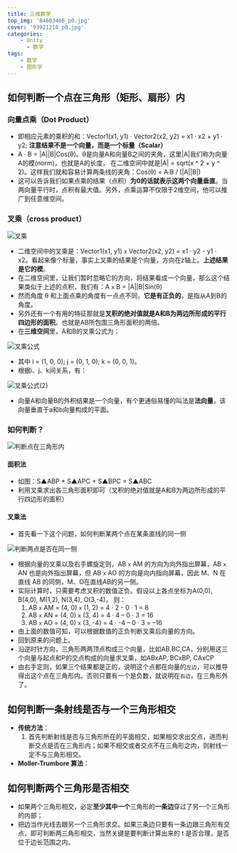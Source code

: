 ```yaml
---
title: 三维数学
top_img: '84603466_p0.jpg'
cover: '93921218_p0.jpg'
categories: 
    - Unity
      - 数学
tags: 
    - 数学
    - 图形学
---
```


## 如何判断一个点在三角形（矩形、扇形）内

### 向量点乘（Dot Product）

* 即相应元素的乘积的和：Vector1(x1, y1) · Vector2(x2, y2) = x1 · x2 + y1 · y2; **注意结果不是一个向量，而是一个标量（Scalar）**
* A · B = |A||B|Cos(θ)。θ是向量A和向量B之间的夹角，这里|A|我们称为向量A的模(norm)，也就是A的长度， 在二维空间中就是|A| = sqrt(x ^ 2 + y ^ 2)。这样我们就和容易计算两条线的夹角：Cos(θ) = A·B / (|A||B|)
* 这可以告诉我们如果点乘的结果（点积）**为0的话就表示这两个向量垂直**。当两向量平行时，点积有最大值。另外，点乘运算不仅限于2维空间，他可以推广到任意维空间。

### 叉乘（cross product）

<img src="叉乘.png" alt="叉乘" style="zoom:100%;">

* 二维空间中的叉乘是：Vector1(x1, y1) `x` Vector2(x2, y2) = x1 · y2 - y1 · x2。看起来像个标量，事实上叉乘的结果是个向量，方向在z轴上。**上述结果是它的模**。
* 在二维空间里，让我们暂时忽略它的方向，将结果看成一个向量，那么这个结果类似于上述的点积，我们有：A `x` B = |A||B|Sin(θ)
* 然而角度 θ 和上面点乘的角度有一点点不同，**它是有正负的**，是指从A到B的角度。
* 另外还有一个有用的特征那就是**叉积的绝对值就是A和B为两边所形成的平行四边形的面积**。也就是AB所包围三角形面积的两倍。
* 在**三维空间**里，A和B的叉乘公式为：

<img src="叉乘公式.png" alt="叉乘公式" style="zoom:100%;">

* 其中 i = (1, 0, 0); j = (0, 1, 0); k = (0, 0, 1)。
* 根据i、j、k间关系，有：

<img src="叉乘公式(2).png" alt="叉乘公式(2)" style="zoom:100%;">

* 向量A和向量B的外积结果是一个向量，有个更通俗易懂的叫法是**法向量**，该向量垂直于a和b向量构成的平面。

### 如何判断？

<img src="判断点在三角形内.png" alt="判断点在三角形内" style="zoom:100%;">

#### 面积法

* 如图：S▲ABP + S▲APC + S▲BPC = S▲ABC
* 利用叉乘求出各三角形面积即可（叉积的绝对值就是A和B为两边所形成的平行四边形的面积）

#### 叉乘法

* 首先看一下这个问题，如何判断某两个点在某条直线的同一侧

<img src="判断两点是否在同一侧.png" alt="判断两点是否在同一侧" style="zoom:100%;">

* 根据向量的叉乘以及右手螺旋定则，AB `x` AM 的方向为向外指出屏幕，AB `x` AN 也是向外指出屏幕，但 AB `x` AO 的方向是向内指向屏幕，因此 M、N 在直线 AB 的同侧，M、O在直线AB的另一侧。
* 实际计算时，只需要考虑叉积的数值正负。假设以上各点坐标为A(0,0), B(4,0), M(1,2), N(3,4), O(3,-4)， 则：
  1. AB `x` AM = (4, 0) `x` (1, 2) = 4 · 2 - 0 · 1 = 8
  2. AB `x` AN = (4, 0) `x` (3, 4) = 4 · 4 – 0 · 3 = 16
  3. AB `x` AO = (4, 0) `x` (3, -4) = 4 · -4 – 0 · 3 = –16
* 由上面的数值可知，可以根据数值的正负判断叉乘后向量的方向。
* 回到原来的问题上。
* 沿逆时针方向，三角形两两顶点构成三个向量，比如AB,BC,CA，分别用这三个向量与起点和P的交点构成的向量求叉乘，如ABxAP, BCxBP, CAxCP
* 由右手定则，如果三个结果都是正的，说明这个点都在向量的`左边`，可以推导得出这个点在三角形内。否则只要有一个是负数，就说明在`右边`，在三角形外了。

## 如何判断一条射线是否与一个三角形相交

* **传统方法**：
  1. 首先判断射线是否与三角形所在的平面相交，如果相交求出交点，进而判断交点是否在三角形内；如果不相交或者交点不在三角形之内，则射线一定不与三角形相交。
* **Moller-Trumbore 算法**：

## 如何判断两个三角形是否相交

* 如果两个三角形相交，必定**至少其中一个**三角形的**一条边**穿过了另一个三角形的内部；
* 把边当作光线去跟另一个三角形求交。如果三条边只要有一条边跟三角形有交点，即可判断两三角形相交，当然关键是要判断计算出来的 t 是否合理，是否位于边长范围之内。
